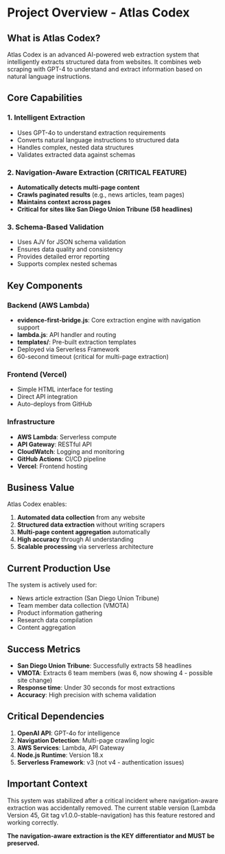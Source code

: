 # Project Overview - Atlas Codex

## What is Atlas Codex?

Atlas Codex is an advanced AI-powered web extraction system that intelligently extracts structured data from websites. It combines web scraping with GPT-4 to understand and extract information based on natural language instructions.

## Core Capabilities

### 1. Intelligent Extraction
- Uses GPT-4o to understand extraction requirements
- Converts natural language instructions to structured data
- Handles complex, nested data structures
- Validates extracted data against schemas

### 2. Navigation-Aware Extraction (CRITICAL FEATURE)
- **Automatically detects multi-page content**
- **Crawls paginated results** (e.g., news articles, team pages)
- **Maintains context across pages**
- **Critical for sites like San Diego Union Tribune (58 headlines)**

### 3. Schema-Based Validation
- Uses AJV for JSON schema validation
- Ensures data quality and consistency
- Provides detailed error reporting
- Supports complex nested schemas

## Key Components

### Backend (AWS Lambda)
- **evidence-first-bridge.js**: Core extraction engine with navigation support
- **lambda.js**: API handler and routing
- **templates/**: Pre-built extraction templates
- Deployed via Serverless Framework
- 60-second timeout (critical for multi-page extraction)

### Frontend (Vercel)
- Simple HTML interface for testing
- Direct API integration
- Auto-deploys from GitHub

### Infrastructure
- **AWS Lambda**: Serverless compute
- **API Gateway**: RESTful API
- **CloudWatch**: Logging and monitoring
- **GitHub Actions**: CI/CD pipeline
- **Vercel**: Frontend hosting

## Business Value

Atlas Codex enables:
1. **Automated data collection** from any website
2. **Structured data extraction** without writing scrapers
3. **Multi-page content aggregation** automatically
4. **High accuracy** through AI understanding
5. **Scalable processing** via serverless architecture

## Current Production Use

The system is actively used for:
- News article extraction (San Diego Union Tribune)
- Team member data collection (VMOTA)
- Product information gathering
- Research data compilation
- Content aggregation

## Success Metrics

- **San Diego Union Tribune**: Successfully extracts 58 headlines
- **VMOTA**: Extracts 6 team members (was 6, now showing 4 - possible site change)
- **Response time**: Under 30 seconds for most extractions
- **Accuracy**: High precision with schema validation

## Critical Dependencies

1. **OpenAI API**: GPT-4o for intelligence
2. **Navigation Detection**: Multi-page crawling logic
3. **AWS Services**: Lambda, API Gateway
4. **Node.js Runtime**: Version 18.x
5. **Serverless Framework**: v3 (not v4 - authentication issues)

## Important Context

This system was stabilized after a critical incident where navigation-aware extraction was accidentally removed. The current stable version (Lambda Version 45, Git tag v1.0.0-stable-navigation) has this feature restored and working correctly.

**The navigation-aware extraction is the KEY differentiator and MUST be preserved.**